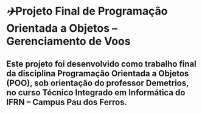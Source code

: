 <h1><i>✈️</i>Projeto Final de Programação Orientada a Objetos – Gerenciamento de Voos</h1>
<h2>Este projeto foi desenvolvido como trabalho final da disciplina <strong>Programação Orientada a Objetos (POO)</strong>, sob orientação do professor <strong>Demetrios</strong>, no curso <strong>Técnico Integrado em Informática</strong> do <strong>IFRN – Campus Pau dos Ferros</strong>.</h2>
